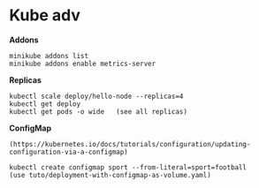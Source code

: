 # Kube adv

**Addons**
```
minikube addons list
minikube addons enable metrics-server
```

**Replicas**
```
kubectl scale deploy/hello-node --replicas=4
kubectl get deploy
kubectl get pods -o wide   (see all replicas)
```

**ConfigMap**
```
(https://kubernetes.io/docs/tutorials/configuration/updating-configuration-via-a-configmap)

kubectl create configmap sport --from-literal=sport=football
(use tuto/deployment-with-configmap-as-volume.yaml)
```